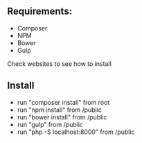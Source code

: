 ## Requirements:

- Composer
- NPM
- Bower
- Gulp

Check websites to see how to install

## Install

- run "composer install" from root
- run "npm install" from /public
- run "bower install" from /public
- run "gulp" from /public
- run "php -S localhost:8000" from /public
